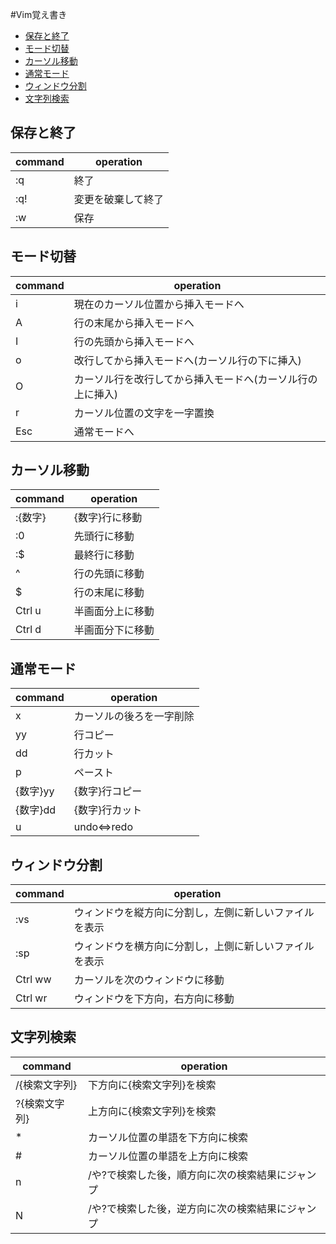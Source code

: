 #Vim覚え書き
* [保存と終了](https://github.com/KazushiKawamura/Vim#保存と終了)
* [モード切替](https://github.com/KazushiKawamura/Vim#モード切替)
* [カーソル移動](https://github.com/KazushiKawamura/Vim#カーソル移動)
* [通常モード](https://github.com/KazushiKawamura/Vim#通常モード)
* [ウィンドウ分割](https://github.com/KazushiKawamura/Vim#ウィンドウ分割)
* [文字列検索](https://github.com/KazushiKawamura/Vim#文字列検索)

## 保存と終了

|command|operation|
|---|---|
|:q|終了|
|:q!|変更を破棄して終了|
|:w|保存|

## モード切替

|command|operation|
|---|---|
|i|現在のカーソル位置から挿入モードへ|
|A|行の末尾から挿入モードへ|
|I|行の先頭から挿入モードへ|
|o|改行してから挿入モードへ(カーソル行の下に挿入)|
|O|カーソル行を改行してから挿入モードへ(カーソル行の上に挿入)|
|r|カーソル位置の文字を一字置換|
|Esc|通常モードへ|

## カーソル移動

|command|operation|
|---|---|
|:{数字}|{数字}行に移動|
|:0|先頭行に移動|
|:$|最終行に移動|
|^|行の先頭に移動|
|$|行の末尾に移動|
|Ctrl u|半画面分上に移動|
|Ctrl d|半画面分下に移動|

## 通常モード

|command|operation|
|---|---|
|x|カーソルの後ろを一字削除|
|yy|行コピー|
|dd|行カット|
|p|ペースト|
|{数字}yy|{数字}行コピー|
|{数字}dd|{数字}行カット|
|u|undo⇔redo|

## ウィンドウ分割

|command|operation|
|---|---|
|:vs|ウィンドウを縦方向に分割し，左側に新しいファイルを表示|
|:sp|ウィンドウを横方向に分割し，上側に新しいファイルを表示|
|Ctrl ww|カーソルを次のウィンドウに移動|
|Ctrl wr|ウィンドウを下方向，右方向に移動|

## 文字列検索
|command|operation|
|---|---|
|/{検索文字列}|下方向に{検索文字列}を検索|
|?{検索文字列}|上方向に{検索文字列}を検索|
|*|カーソル位置の単語を下方向に検索|
|#|カーソル位置の単語を上方向に検索|
|n|/や?で検索した後，順方向に次の検索結果にジャンプ|
|N|/や?で検索した後，逆方向に次の検索結果にジャンプ|
